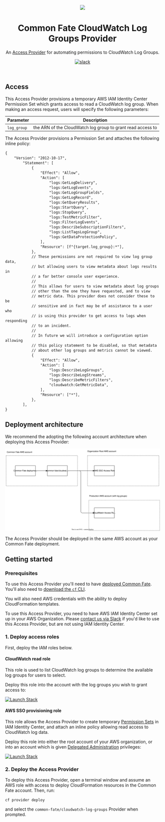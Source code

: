 <p align="center"><img src="https://static.commonfate.io/logos/commonfate/screen/light_purple/common_fate_logo_light_purple.svg" height="40" /></p>

<h1 align="center">Common Fate CloudWatch Log Groups Provider</h1>

<p align="center">An <a href="https://docs.commonfate.io/common-fate/next/providers/providers">Access Provider</a> for automating permissions to CloudWatch Log Groups.</p>

<p align="center">
<a align="center"  href="https://join.slack.com/t/commonfatecommunity/shared_invite/zt-q4m96ypu-_gYlRWD3k5rIsaSsqP7QMg"><img src="https://img.shields.io/badge/slack-commonfate-1F72FE.svg?logo=slack" alt="slack" /></a>
</p>
<br/>

## Access

This Access Provider provisions a temporary AWS IAM Identity Center Permission Set which grants access to read a CloudWatch log group. When making an access request, users will specify the following parameters:

| Parameter   | Description                                                 |
| ----------- | ----------------------------------------------------------- |
| `log_group` | the ARN of the CloudWatch log group to grant read access to |

The Access Provider provisions a Permission Set and attaches the following inline policy:

```jsonc
{
    "Version": "2012-10-17",
        "Statement": [
            {
                "Effect": "Allow",
                "Action": [
                    "logs:GetLogDelivery",
                    "logs:GetLogEvents",
                    "logs:GetLogGroupFields",
                    "logs:GetLogRecord",
                    "logs:GetQueryResults",
                    "logs:StartQuery",
                    "logs:StopQuery",
                    "logs:TestMetricFilter",
                    "logs:FilterLogEvents",
                    "logs:DescribeSubscriptionFilters",
                    "logs:ListTagsLogGroup",
                    "logs:GetDataProtectionPolicy",
                ],
                "Resource": [f"{target.log_group}:*"],
            },
            // These permissions are not required to view log group data,
            // but allowing users to view metadata about logs results in
            // a far better console user experience.
            //
            // This allows for users to view metadata about log groups
            // other than the one they have requested, and to view
            // metric data. This provider does not consider these to be
            // sensitive and in fact may be of assistance to a user who
            // is using this provider to get access to logs when responding
            // to an incident.
            //
            // In future we will introduce a configuration option allowing
            // this policy statement to be disabled, so that metadata
            // about other log groups and metrics cannot be viewed.
            {
                "Effect": "Allow",
                "Action": [
                    "logs:DescribeLogGroups",
                    "logs:DescribeLogStreams",
                    "logs:DescribeMetricFilters",
                    "cloudwatch:GetMetricData",
                ],
                "Resource": ["*"],
            },
        ],
}
```

## Deployment architecture

We recommend the adopting the following account architecture when deploying this Access Provider:

![Account architecture](./docs/architecture.drawio.svg)

The Access Provider should be deployed in the same AWS account as your Common Fate deployment.

## Getting started

### Prerequisites

To use this Access Provider you'll need to have [deployed Common Fate](https://docs.commonfate.io/common-fate/next/deploying-common-fate/deploying-common-fate). You'll also need to [download the `cf` CLI](https://docs.commonfate.io/common-fate/next/providers/setup).

You will also need AWS credentials with the ability to deploy CloudFormation templates.

To use this Access Provider, you need to have AWS IAM Identity Center set up in your AWS Organization. Please [contact us via Slack](https://join.slack.com/t/commonfatecommunity/shared_invite/zt-q4m96ypu-_gYlRWD3k5rIsaSsqP7QMg) if you'd like to use this Access Provider, but are not using IAM Identity Center.

### 1. Deploy access roles

First, deploy the IAM roles below.

#### CloudWatch read role

This role is used to list CloudWatch log groups to determine the available log groups for users to select.

Deploy this role into the account with the log groups you wish to grant access to:

[![Launch Stack](https://cdn.rawgit.com/buildkite/cloudformation-launch-stack-button-svg/master/launch-stack.svg)](https://console.aws.amazon.com/cloudformation/home#/stacks/new?stackName=cf-access-common-fate-cloudwatch-log-groups-cloudwatch-read&templateURL=https://raw.githubusercontent.com/common-fate/cf-provider-cloudwatch-log-groups/main/cloudformation/cloudwatch-read.json)

#### AWS SSO provisioning role

This role allows the Access Provider to create temporary [Permission Sets](https://docs.aws.amazon.com/singlesignon/latest/userguide/permissionsetsconcept.html) in IAM Identity Center, and attach an inline policy allowing read access to CloudWatch log data.

Deploy this role into either the root account of your AWS organization, or into an account which is given [Delegated Administration](https://docs.aws.amazon.com/singlesignon/latest/userguide/delegated-admin.html) privileges:

[![Launch Stack](https://cdn.rawgit.com/buildkite/cloudformation-launch-stack-button-svg/master/launch-stack.svg)](https://console.aws.amazon.com/cloudformation/home#/stacks/new?stackName=cf-access-common-fate-cloudwatch-log-groups-sso&templateURL=https://raw.githubusercontent.com/common-fate/cf-provider-cloudwatch-log-groups/main/cloudformation/sso.json)

### 2. Deploy the Access Provider

To deploy this Access Provider, open a terminal window and assume an AWS role with access to deploy CloudFormation resources in the Common Fate account. Then, run:

```
cf provider deploy
```

and select the `common-fate/cloudwatch-log-groups` Provider when prompted.
